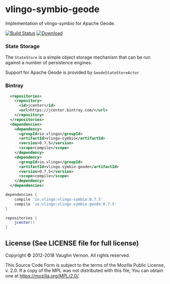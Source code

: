 # vlingo-symbio-geode
Implementation of vlingo-symbio for Apache Geode.

[![Build Status](https://travis-ci.org/vlingo/vlingo-symbio-geode.svg?branch=master)](https://travis-ci.org/vlingo/vlingo-symbio-geode) [ ![Download](https://api.bintray.com/packages/vlingo/vlingo-platform-java/vlingo-symbio-geode/images/download.svg) ](https://bintray.com/vlingo/vlingo-platform-java/vlingo-symbio-geode/_latestVersion)

### State Storage
The `StateStore` is a simple object storage mechanism that can be run against a number of persistence engines.

Support for Apache Geode is provided by `GeodeStateStoreActor`

### Bintray

```xml
  <repositories>
    <repository>
      <id>jcenter</id>
      <url>https://jcenter.bintray.com/</url>
    </repository>
  </repositories>
  <dependencies>
    <dependency>
      <groupId>io.vlingo</groupId>
      <artifactId>vlingo-symbio</artifactId>
      <version>0.7.5</version>
      <scope>compile</scope>
    </dependency>
    <dependency>
      <groupId>io.vlingo</groupId>
      <artifactId>vlingo-symbio-geode</artifactId>
      <version>0.7.5</version>
      <scope>compile</scope>
    </dependency>
  </dependencies>
```

```gradle
dependencies {
    compile 'io.vlingo:vlingo-symbio:0.7.5'
    compile 'io.vlingo:vlingo-symbio-geode:0.7.5'
}

repositories {
    jcenter()
}
```

License (See LICENSE file for full license)
-------------------------------------------
Copyright © 2012-2018 Vaughn Vernon. All rights reserved.

This Source Code Form is subject to the terms of the
Mozilla Public License, v. 2.0. If a copy of the MPL
was not distributed with this file, You can obtain
one at https://mozilla.org/MPL/2.0/.
